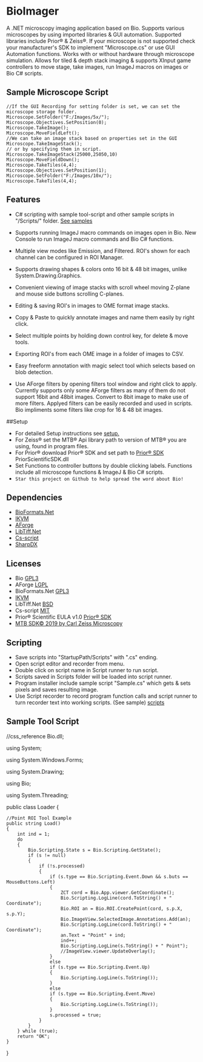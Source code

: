 # BioImager

A .NET microscopy imaging application based on Bio. Supports various microscopes by using imported libraries & GUI automation. Supported libraries include Prior® & Zeiss®. If your microscope is not supported check your manufacturer's SDK to implement "Microscope.cs" or use GUI Automation functions. Works with or without hardware through microscope simulation. Allows for tiled & depth stack imaging & supports XInput game controllers to move stage, take images, run ImageJ macros on images or Bio C# scripts.

## Sample Microscope Script
```
//If the GUI Recording for setting folder is set, we can set the microscope storage folder.
Microscope.SetFolder("F:/Images/5x/");
Microscope.Objectives.SetPosition(0);
Microscope.TakeImage();
Microscope.MoveFieldLeft();
//We can take an image stack based on properties set in the GUI
Microscope.TakeImageStack();
// or by specifying them in script.
Microscope.TakeImageStack(25000,25050,10)
Microscope.MoveFieldDown();
Microscope.TakeTiles(4,4);
Microscope.Objectives.SetPosition(1);
Microscope.SetFolder("F:/Images/10x/");
Microscope.TakeTiles(4,4);
```


## Features

- C# scripting with sample tool-script and other sample scripts in "/Scripts/" folder. [See samples](https://github.com/BioMicroscopy/BioImage-Scripts)

- Supports running ImageJ macro commands on images open in Bio. New Console to run ImageJ macro commands and Bio C# functions.

- Multiple view modes like Emission, and Filtered. ROI's shown for each channel can be configured in ROI Manager.

- Supports drawing shapes & colors onto 16 bit & 48 bit images, unlike System.Drawing.Graphics.

- Convenient viewing of image stacks with scroll wheel moving Z-plane and mouse side buttons scrolling C-planes.

- Editing & saving ROI's in images to OME format image stacks.

- Copy & Paste to quickly annotate images and name them easily by right click.

- Select multiple points by holding down control key, for delete & move tools. 

- Exporting ROI's from each OME image in a folder of images to CSV.

- Easy freeform annotation with magic select tool which selects based on blob detection.

- Use AForge filters by opening filters tool window and right click to apply. Currently supports only some AForge filters as many of them do not support 16bit and 48bit images. Convert to 8bit image to make use of more filters. Applyed filters can be easily recorded and used in scripts. Bio impliments some filters like crop for 16 & 48 bit images.

##Setup
- For detailed Setup instructions see [setup.](https://github.com/BiologyTools/BioImager/wiki/Setup)
- For Zeiss® set the MTB® Api library path to version of MTB® you are using, found in program files.
- For Prior® download Prior® SDK and set path to [Prior® SDK](https://www.prior.com/wp-content/themes/prior-scientific/download.php?file=13594) PriorScientificSDK.dll
- Set Functions to controller buttons by double clicking labels. Functions include all microscope functions & ImageJ & Bio C# scripts.  
- `Star this project on Github to help spread the word about Bio!`

## Dependencies
- [BioFormats.Net](https://github.com/GDanovski/BioFormats.Net)
- [IKVM](http://www.ikvm.net/)
- [AForge](http://www.aforgenet.com/)
- [LibTiff.Net](https://bitmiracle.com/libtiff/)
- [Cs-script](https://github.com/oleg-shilo/cs-script/blob/master/LICENSE)
- [SharpDX](https://github.com/sharpdx/SharpDX)

## Licenses
- Bio [GPL3](https://www.gnu.org/licenses/gpl-3.0.en.html)
- AForge [LGPL](http://www.aforgenet.com/framework/license.html)
- BioFormats.Net [GPL3](https://www.gnu.org/licenses/gpl-3.0.en.html)
- [IKVM](https://github.com/gluck/ikvm/blob/master/LICENSE)
- LibTiff.Net [BSD](https://bitmiracle.com/libtiff/)
- Cs-script [MIT](https://github.com/oleg-shilo/cs-script/blob/master/LICENSE)
- Prior® Scientific EULA v1.0 [Prior® SDK](https://www.prior.com/wp-content/themes/prior-scientific/download.php?file=13594)
- [MTB SDK© 2019 by Carl Zeiss Microscopy](https://www.zeiss.com/microscopy/en/service-support/downloads/micro-toolbox.html)

## Scripting
-  Save scripts into "StartupPath/Scripts" with ".cs" ending.
-  Open script editor and recorder from menu.
-  Double click on script name in Script runner to run script.
-  Scripts saved in Scripts folder will be loaded into script runner.
-  Program installer include sample script "Sample.cs" which gets & sets pixels and saves resulting image.
-  Use Script recorder to record program function calls and script runner to turn recorder text into working scripts. (See sample) [scripts](https://github.com/BioMicroscopy/BioImage-Scripts)

## Sample Tool Script

//css_reference Bio.dll;

using System;

using System.Windows.Forms;

using System.Drawing;

using Bio;

using System.Threading;

public class Loader
{

	//Point ROI Tool Example
	public string Load()
	{
		int ind = 1;
		do
		{
			Bio.Scripting.State s = Bio.Scripting.GetState();
			if (s != null)
			{
				if (!s.processed)
				{
					if (s.type == Bio.Scripting.Event.Down && s.buts == MouseButtons.Left)
					{
						ZCT cord = Bio.App.viewer.GetCoordinate();
						Bio.Scripting.LogLine(cord.ToString() + " Coordinate");
						Bio.ROI an = Bio.ROI.CreatePoint(cord, s.p.X, s.p.Y);
						Bio.ImageView.SelectedImage.Annotations.Add(an);
						Bio.Scripting.LogLine(cord.ToString() + " Coordinate");
						an.Text = "Point" + ind;
						ind++;
						Bio.Scripting.LogLine(s.ToString() + " Point");
						//ImageView.viewer.UpdateOverlay();
					}
					else
					if (s.type == Bio.Scripting.Event.Up)
					{
						Bio.Scripting.LogLine(s.ToString());
					}
					else
					if (s.type == Bio.Scripting.Event.Move)
					{
						Bio.Scripting.LogLine(s.ToString());
					}
					s.processed = true;
				}
			}
		} while (true);
		return "OK";
	}
}


